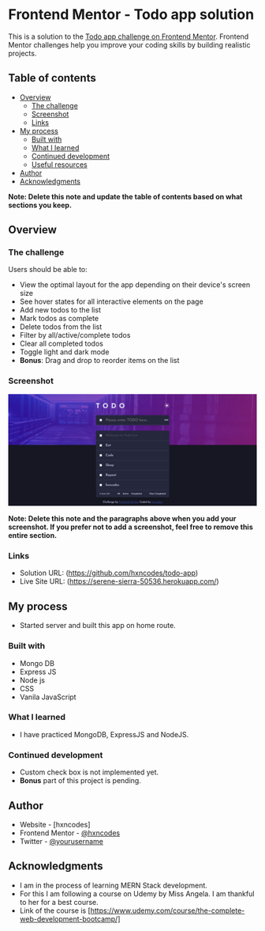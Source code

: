 # Frontend Mentor - Todo app solution

This is a solution to the [Todo app challenge on Frontend Mentor](https://www.frontendmentor.io/challenges/todo-app-Su1_KokOW). Frontend Mentor challenges help you improve your coding skills by building realistic projects.

## Table of contents

- [Overview](#overview)
  - [The challenge](#the-challenge)
  - [Screenshot](#screenshot)
  - [Links](#links)
- [My process](#my-process)
  - [Built with](#built-with)
  - [What I learned](#what-i-learned)
  - [Continued development](#continued-development)
  - [Useful resources](#useful-resources)
- [Author](#author)
- [Acknowledgments](#acknowledgments)

**Note: Delete this note and update the table of contents based on what sections you keep.**

## Overview

### The challenge

Users should be able to:

- View the optimal layout for the app depending on their device's screen size
- See hover states for all interactive elements on the page
- Add new todos to the list
- Mark todos as complete
- Delete todos from the list
- Filter by all/active/complete todos
- Clear all completed todos
- Toggle light and dark mode
- **Bonus**: Drag and drop to reorder items on the list

### Screenshot

![](screenshot.png)

**Note: Delete this note and the paragraphs above when you add your screenshot. If you prefer not to add a screenshot, feel free to remove this entire section.**

### Links

- Solution URL: (https://github.com/hxncodes/todo-app)
- Live Site URL: (https://serene-sierra-50536.herokuapp.com/)

## My process

- Started server and built this app on home route.

### Built with

- Mongo DB
- Express JS
- Node js
- CSS
- Vanila JavaScript

### What I learned

- I have practiced MongoDB, ExpressJS and NodeJS.

### Continued development

- Custom check box is not implemented yet.
- **Bonus** part of this project is pending.

## Author

- Website - [hxncodes]
- Frontend Mentor - [@hxncodes](https://www.frontendmentor.io/profile/hxncodes)
- Twitter - [@yourusername](https://www.twitter.com/hxncodes)

## Acknowledgments

- I am in the process of learning MERN Stack development.
- For this I am following a course on Udemy by Miss Angela. I am thankful to her for a best course.
- Link of the course is [https://www.udemy.com/course/the-complete-web-development-bootcamp/]
